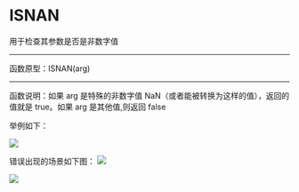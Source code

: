 # ISNAN
用于检查其参数是否是非数字值

*****
函数原型：ISNAN(arg)
*****
函数说明：如果 arg 是特殊的非数字值 NaN（或者能被转换为这样的值），返回的值就是 true。如果 arg 是其他值,则返回 false

举例如下：

![](http://docfiles.baibaoyun.com/FqQbnlt8O-AEpl-U2clASDjPMqV8)


错误出现的场景如下图：
![](http://docfiles.baibaoyun.com/FiADanhRiGNZFk4t_pHWOvpng5-m)

![](http://docfiles.baibaoyun.com/FutOm_CdQR4io63vwuRCFg_VxtYB)
